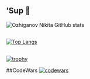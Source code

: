 ## 'Sup 👋
![Ozhiganov Nikita GitHub stats](https://github-readme-stats.vercel.app/api?username=variableni&show_icons=true&theme=radical)

##
[![Top Langs](https://github-readme-stats.vercel.app/api/top-langs/?username=variableni&layout=compact)](https://github.com/variableni/github-readme-stats)

##
[![trophy](https://github-profile-trophy.vercel.app/?username=variableni&theme=onedark)](https://github.com/ryo-ma/github-profile-trophy)

##CodeWars
[![codewars](https://www.codewars.com/users/VariableNi/badges/large)](https://www.codewars.com/users/VariableNi)   
